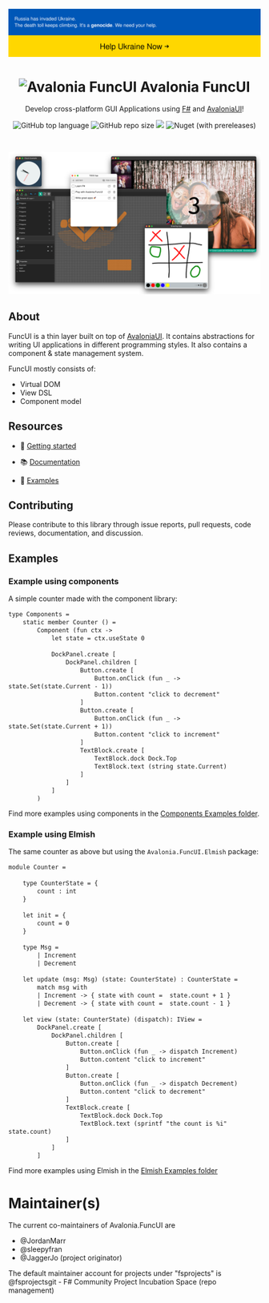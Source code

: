 [![Stand With Ukraine](https://raw.githubusercontent.com/vshymanskyy/StandWithUkraine/main/banner2-direct.svg)](https://vshymanskyy.github.io/StandWithUkraine)

<h1 align="center"><img src="github/img/logo/FuncUI_Boxed.png" width="32px" alt="Avalonia FuncUI"> 
Avalonia FuncUI
</h1>

<p align="center">Develop cross-platform GUI Applications using <a href="https://fsharp.org">F#<a> and <a href="https://github.com/AvaloniaUI/Avalonia">AvaloniaUI</a>!</p>
<p align="center">
<img src="https://img.shields.io/github/languages/top/fsprojects/Avalonia.FuncUI" alt="GitHub top language">
<img alt="GitHub repo size" src="https://img.shields.io/github/repo-size/fsprojects/Avalonia.FuncUI">
<img src="https://img.shields.io/github/license/fsprojects/Avalonia.FuncUI">
<img alt="Nuget (with prereleases)" src="https://img.shields.io/nuget/vpre/Avalonia.FuncUI?color=green&label=package%20Avalonia.FuncUI">
</p><br>

![](github/img/hero-multiple-apps.png)

## About
FuncUI is a thin layer built on top of [AvaloniaUI](https://github.com/AvaloniaUI/Avalonia). It contains abstractions 
for writing UI applications in different programming styles. It also contains a component & state management system. 

FuncUI mostly consists of:
- Virtual DOM
- View DSL
- Component model

## Resources

- 💨 [Getting started](https://funcui.avaloniaui.net)

- 📚 [Documentation](https://funcui.avaloniaui.net/)

- 📓 [Examples](https://github.com/fsprojects/Avalonia.FuncUI/tree/master/src/Examples)

## Contributing
Please contribute to this library through issue reports, pull requests, code reviews, documentation, and discussion. 

## Examples
### Example using components
A simple counter made with the component library:

``` f#
type Components =
    static member Counter () =
        Component (fun ctx ->
            let state = ctx.useState 0
    
            DockPanel.create [
                DockPanel.children [
                    Button.create [
                        Button.onClick (fun _ -> state.Set(state.Current - 1))
                        Button.content "click to decrement"
                    ]
                    Button.create [
                        Button.onClick (fun _ -> state.Set(state.Current + 1))
                        Button.content "click to increment"
                    ]
                    TextBlock.create [
                        TextBlock.dock Dock.Top
                        TextBlock.text (string state.Current)
                    ]
                ]
            ]
        )
```

Find more examples using components in the [Components Examples folder](https://github.com/fsprojects/Avalonia.FuncUI/tree/master/src/Examples/Component%20Examples).

### Example using Elmish
The same counter as above but using the `Avalonia.FuncUI.Elmish` package:

```f#
module Counter =

    type CounterState = {
        count : int
    }

    let init = {
        count = 0
    }

    type Msg =
        | Increment
        | Decrement

    let update (msg: Msg) (state: CounterState) : CounterState =
        match msg with
        | Increment -> { state with count =  state.count + 1 }
        | Decrement -> { state with count =  state.count - 1 }
    
    let view (state: CounterState) (dispatch): IView =
        DockPanel.create [
            DockPanel.children [
                Button.create [
                    Button.onClick (fun _ -> dispatch Increment)
                    Button.content "click to increment"
                ]
                Button.create [
                    Button.onClick (fun _ -> dispatch Decrement)
                    Button.content "click to decrement" 
                ]
                TextBlock.create [
                    TextBlock.dock Dock.Top
                    TextBlock.text (sprintf "the count is %i" state.count)
                ]
            ]
        ]    
```

Find more examples using Elmish in the [Elmish Examples folder](https://github.com/fsprojects/Avalonia.FuncUI/tree/master/src/Examples/Elmish%20Examples)

# Maintainer(s)

The current co-maintainers of Avalonia.FuncUI are

* @JordanMarr
* @sleepyfran
* @JaggerJo (project originator)

The default maintainer account for projects under "fsprojects" is @fsprojectsgit - F# Community Project Incubation Space (repo management)


